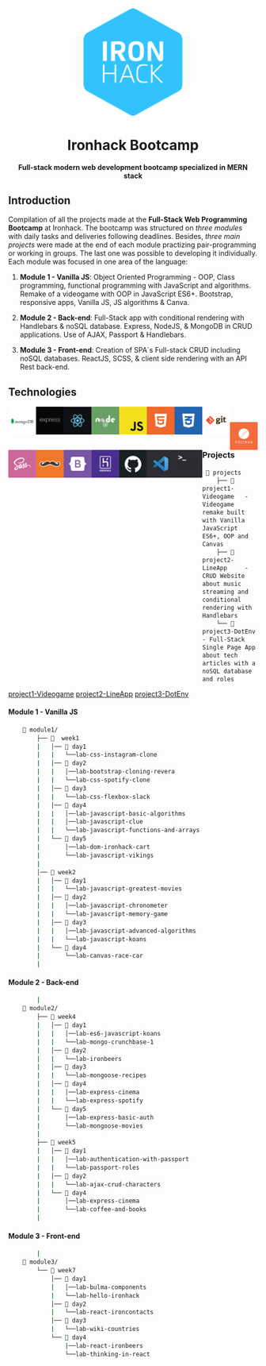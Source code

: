 <div align="center">
    <a href="https://www.ironhack.com/">
        <img 
            alt="Ironhack"
            width="200px"
            src="https://github.com/carlos-garcia-dev/Ironhack-Bootcamp-Images/blob/main/00-Bootcamp/ironhack-logo.png" />
    </a>
</div>
<div align="center">
  <h1>Ironhack Bootcamp</h1>
  <strong>Full-stack modern web development bootcamp specialized in MERN stack</strong>
</div>

## Introduction

Compilation of all the projects made at the **Full-Stack Web Programming Bootcamp** at Ironhack. The bootcamp was structured on _three modules_ with daily tasks and deliveries following deadlines. Besides, _three main projects_ were made at the end of each module practizing pair-programming or working in groups. The last one was possible to developing it individually. Each module was focused in one area of the language:

1. **Module 1 - Vanilla JS**: Object Oriented Programming - OOP, Class programming, functional programming with JavaScript and algorithms. Remake of a videogame with OOP in JavaScript ES6+. Bootstrap, responsive apps, Vanilla JS, JS algorithms & Canva.

2. **Module 2 - Back-end**: Full-Stack app with conditional rendering with Handlebars & noSQL database. Express, NodeJS, & MongoDB in CRUD applications. Use of AJAX, Passport & Handlebars.

3. **Module 3 - Front-end**: Creation of SPA´s Full-stack CRUD including noSQL databases. ReactJS, SCSS, & client side rendering with an API Rest back-end.

## Technologies

<p align="center">
    <img align="left" alt="MongoDB" width="56px" src="https://github.com/carlos-garcia-dev/carlos-garcia-dev-images/blob/master/images/png/01.MongoDB.png" />
    <img align="left" alt="Express" width="56px" src="https://github.com/carlos-garcia-dev/carlos-garcia-dev-images/blob/master/images/png/02.Express.png" />
    <img align="left" alt="ReactJS" width="56px" src="https://github.com/carlos-garcia-dev/carlos-garcia-dev-images/blob/master/images/png/03.ReactJS.png" />
    <img align="left" alt="NodeJS" width="56px" src="https://github.com/carlos-garcia-dev/carlos-garcia-dev-images/blob/master/images/png/04.NodeJS.png" />
    <img align="left" alt="JavaScript" width="56px" src="https://github.com/carlos-garcia-dev/carlos-garcia-dev-images/blob/master/images/png/05.JavaScript.png" />
    <img align="left" alt="HTML5" width="56px" src="https://github.com/carlos-garcia-dev/carlos-garcia-dev-images/blob/master/images/png/06.HTML5.png" />
    <img align="left" alt="CSS3" width="56px" src="https://github.com/carlos-garcia-dev/carlos-garcia-dev-images/blob/master/images/png/07.CSS3.png" />
    <img align="left" alt="Git" width="56px" src="https://github.com/carlos-garcia-dev/carlos-garcia-dev-images/blob/master/images/png/17.Git.png" />
</p>

</br>

<p align="center">
    <img align="left" alt="Postman" width="56px" src="https://github.com/carlos-garcia-dev/carlos-garcia-dev-images/blob/master/images/png/22.Postman.png" />
    <img align="left" alt="SaSS" width="56px" src="https://github.com/carlos-garcia-dev/carlos-garcia-dev-images/blob/master/images/png/15.SaSS.png" />
    <img align="left" alt="Handlebars" width="56px" src="https://github.com/carlos-garcia-dev/carlos-garcia-dev-images/blob/master/images/png/16.Handlebars.png" />
    <img align="left" alt="Bootstrap" width="56px" src="https://github.com/carlos-garcia-dev/carlos-garcia-dev-images/blob/master/images/png/08.Bootstrap.png" />
    <img align="left" alt="Heroku" width="56px" src="https://github.com/carlos-garcia-dev/carlos-garcia-dev-images/blob/master/images/png/21.Heroku.png" />
    <img align="left" alt="GitHub" width="56px" src="https://github.com/carlos-garcia-dev/carlos-garcia-dev-images/blob/master/images/png/18.GitHub.png" />
    <img align="left" alt="Visual Studio Code" width="56px" src="https://github.com/carlos-garcia-dev/carlos-garcia-dev-images/blob/master/images/png/19.VSCode.png" />
    <img align="left" alt="Terminal" width="56px" src="https://github.com/carlos-garcia-dev/carlos-garcia-dev-images/blob/master/images/png/20.Terminal.png" />
</p>

</br>

### Projects

```shell
 📁 projects
    ├── 📁 project1-Videogame   - Videogame remake built with Vanilla JavaScript ES6+, OOP and Canvas
    ├── 📁 project2-LineApp     - CRUD Website about music streaming and conditional rendering with Handlebars
    └── 📁 project3-DotEnv      - Full-Stack Single Page App about tech articles with a noSQL database and roles
```

[project1-Videogame](https://github.com/carlos-garcia-dev/Ironhack-Bootcamp/tree/main/project1-Videogame)
[project2-LineApp](https://github.com/carlos-garcia-dev/Ironhack-Bootcamp/tree/main/project2-LineApp)
[project3-DotEnv](https://github.com/carlos-garcia-dev/Ironhack-Bootcamp/tree/main/project3-DotEnv)

#### Module 1 - Vanilla JS

```bash
    📁 module1/
        ├── 📁  week1
        |   │── 📁 day1
        |   |   └──lab-css-instagram-clone
        |   │── 📁 day2
        |   |   │──lab-bootstrap-cloning-revera
        |   |   └──lab-css-spotify-clone
        |   │── 📁 day3
        |   |   └──lab-css-flexbox-slack
        |   │── 📁 day4
        |   |   │──lab-javascript-basic-algorithms
        |   |   │──lab-javascript-clue
        |   |   └──lab-javascript-functions-and-arrays
        |   └── 📁 day5
        |       │──lab-dom-ironhack-cart
        |       └──lab-javascript-vikings
        |
        │── 📁 week2
        |   │── 📁 day1
        |   |   └──lab-javascript-greatest-movies
        |   │── 📁 day2
        |   |   │──lab-javascript-chronometer
        |   |   └──lab-javascript-memory-game
        |   │── 📁 day3
        |   |   │──lab-javascript-advanced-algorithms
        |   |   └──lab-javascript-koans
        |   └── 📁 day4
        |       └──lab-canvas-race-car
        |
```

#### Module 2 - Back-end

```bash
        |
    📁 module2/
        ├── 📁 week4
        |   │── 📁 day1
        |   |   │──lab-es6-javascript-koans
        |   |   └──lab-mongo-crunchbase-1
        |   │── 📁 day2
        |   |   └──lab-ironbeers
        |   │── 📁 day3
        |   |   └──lab-mongoose-recipes
        |   │── 📁 day4
        |   |   │──lab-express-cinema
        |   |   └──lab-express-spotify
        |   └── 📁 day5
        |       │──lab-express-basic-auth
        |       └──lab-mongoose-movies
        |
        ├── 📁 week5
        |   │── 📁 day1
        |   |   │──lab-authentication-with-passport
        |   |   └──lab-passport-roles
        |   │── 📁 day2
        |   |   └──lab-ajax-crud-characters
        |   └── 📁 day4
        |       │──lab-express-cinema
        |       └──lab-coffee-and-books
        |
```

#### Module 3 - Front-end

```bash
        |
    📁 module3/
        └── 📁 week7
            │── 📁 day1
            |   │──lab-bulma-components
            |   └──lab-hello-ironhack
            │── 📁 day2
            |   └──lab-react-ironcontacts
            │── 📁 day3
            |   └──lab-wiki-countries
            └── 📁 day4
                |──lab-react-ironbeers
                └──lab-thinking-in-react
```
